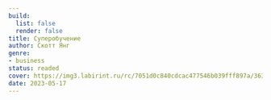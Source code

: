 ```yaml
---
build:
  list: false
  render: false
title: Суперобучение
author: Скотт Янг
genre:
- business
status: readed
cover: https://img3.labirint.ru/rc/7051d0c840cdcac477546b039fff897a/363x561q80/books75/741123/cover.jpg?1583828707
date: 2023-05-17
---
```


